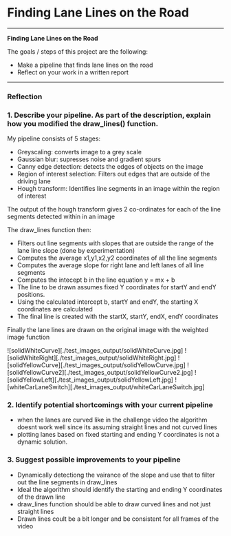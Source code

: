 # **Finding Lane Lines on the Road** 
---

**Finding Lane Lines on the Road**

The goals / steps of this project are the following:
* Make a pipeline that finds lane lines on the road
* Reflect on your work in a written report


[//]: # (Image References)

[image1]: ./examples/grayscale.jpg "Grayscale"

---

### Reflection

### 1. Describe your pipeline. As part of the description, explain how you modified the draw_lines() function.
My pipeline consists of 5 stages:
* Greyscaling: converts image to a grey scale
* Gaussian blur: supresses noise and gradient spurs
* Canny edge detection: detects the edges of objects on the image
* Region of interest selection: Filters out edges that are outside of the driving lane
* Hough transform: Identifies line segments in an image within the region of interest 

The output of the hough transform gives 2 co-ordinates for each of the line segments detected within in an image

The draw_lines function then: 
* Filters out line segments with slopes that are outside the range of the lane line slope (done by experimentation)
* Computes the average x1,y1,x2,y2 coordinates of all the line segments
* Computes the average slope for right lane and left lanes of all line segments
* Computes the intecept b in the line equation y = mx + b
* The line to be drawn assumes fixed Y coordinates for startY and endY positions. 
* Using the calculated intercept b, startY and endY, the starting X coordinates are calculated
* The final line is created with the startX, startY, endX, endY coordinates

Finally the lane lines are drawn on the original image with the weighted image function

![solidWhiteCurve][./test_images_output/solidWhiteCurve.jpg]
![solidWhiteRight][./test_images_output/solidWhiteRight.jpg]
![solidYellowCurve][./test_images_output/solidYellowCurve.jpg]
![solidYellowCurve2][./test_images_output/solidYellowCurve2.jpg]
![solidYellowLeft][./test_images_output/solidYellowLeft.jpg]
![whiteCarLaneSwitch][./test_images_output/whiteCarLaneSwitch.jpg]

### 2. Identify potential shortcomings with your current pipeline


* when the lanes are curved like in the challenge video the algorithm doesnt work well since its assuming straight lines and not curved lines
* plotting lanes based on fixed starting and ending Y coordinates is not a dynamic solution. 


### 3. Suggest possible improvements to your pipeline

* Dynamically detectiong the vairance of the slope and use that to filter out the line segments in draw_lines
* Ideal the algorithm should identify the starting and ending Y coordinates of the drawn line
* draw_lines function should be able to draw curved lines and not just straight lines
* Drawn lines coult be a bit longer and be consistent for all frames of the video
